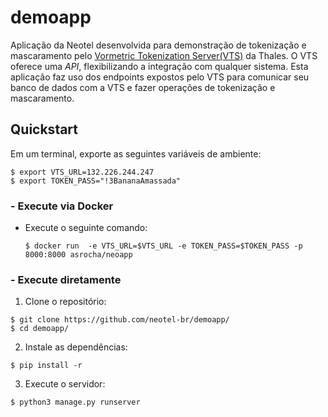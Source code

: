 # demoapp

Aplicação da Neotel desenvolvida para demonstração de tokenização e mascaramento pelo [Vormetric Tokenization Server(VTS)](https://cpl.thalesgroup.com/encryption/tokenization) da Thales. O VTS oferece uma *API*, flexibilizando a integração com qualquer sistema. Esta aplicação faz uso dos endpoints expostos pelo VTS para comunicar seu banco de dados com a VTS e fazer operações de tokenização e mascaramento.

## Quickstart

Em um terminal, exporte as seguintes variáveis de ambiente: 
  ```console
  $ export VTS_URL=132.226.244.247
  $ export TOKEN_PASS="!3BananaAmassada"
  ```

### - Execute via Docker

* Execute o seguinte comando:
  ```console
  $ docker run  -e VTS_URL=$VTS_URL -e TOKEN_PASS=$TOKEN_PASS -p 8000:8000 asrocha/neoapp
  ```

### - Execute diretamente
1. Clone o repositório:
  ```console
  $ git clone https://github.com/neotel-br/demoapp/
  $ cd demoapp/
  ```
2. Instale as dependências: 
  ```console
  $ pip install -r
  ```
3. Execute o servidor:
  ```console 
  $ python3 manage.py runserver
  ```
